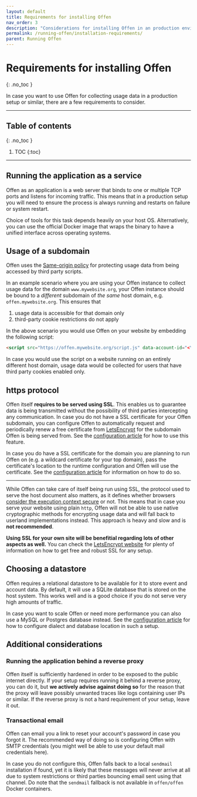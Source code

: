 ```yaml
---
layout: default
title: Requirements for installing Offen
nav_order: 3
description: "Considerations for installing Offen in an production environment."
permalink: /running-offen/installation-requirements/
parent: Running Offen
---
```


<!--
Copyright 2020 - Offen Authors <hioffen@posteo.de>
SPDX-License-Identifier: Apache-2.0
-->

# Requirements for installing Offen
{: .no_toc }

In case you want to use Offen for collecting usage data in a production setup or similar, there are a few requirements to consider.

---

## Table of contents
{: .no_toc }

1. TOC
{:toc}

---

## Running the application as a service

Offen as an application is a web server that binds to one or multiple TCP ports and listens for incoming traffic. This means that in a production setup you will need to ensure the process is always running and restarts on failure or system restart.

Choice of tools for this task depends heavily on your host OS. Alternatively, you can use the official Docker image that wraps the binary to have a unified interface across operating systems.

## Usage of a subdomain

Offen uses the [Same-origin policy][sop] for protecting usage data from being accessed by third party scripts.

In an example scenario where you are using your Offen instance to collect usage data for the domain `www.mywebsite.org`, your Offen instance should be bound to a _different_ subdomain of _the same_ host domain, e.g. `offen.mywebsite.org`. This ensures that
1. usage data is accessible for that domain only
1. third-party cookie restrictions do not apply

In the above scenario you would use Offen on your website by embedding the following script:

```html
<script src="https://offen.mywebsite.org/script.js" data-account-id="<YOUR_ACCOUNT_ID>"></script>
```

In case you would use the script on a website running on an entirely different host domain, usage data would be collected for users that have third party cookies enabled only.

[sop]: https://developer.mozilla.org/en-US/docs/Web/Security/Same-origin_policy

## https protocol

Offen itself __requires to be served using SSL__. This enables us to guarantee data is being transmitted without the possibility of third parties intercepting any communication. In case you do not have a SSL certificate for your Offen subdomain, you can configure Offen to automatically request and periodically renew a free certificate from [LetsEncrypt][lets-encrypt] for the subdomain Offen is being served from. See the [configuration article][config-article] for how to use this feature.

In case you do have a SSL certificate for the domain you are planning to run Offen on (e.g. a wildcard certificate for your top domain), pass the certificate's location to the runtime configuration and Offen will use the certificate. See the [configuration article][config-article] for information on how to do so.

---

While Offen can take care of itself being run using SSL, the protocol used to serve the host document also matters, as it defines whether browsers [consider the execution context secure][secure-context] or not. This means that in case you serve your website using plain `http`, Offen will not be able to use native cryptographic methods for encrypting usage data and will fall back to userland implementations instead. This approach is heavy and slow and is __not recommended__.

__Using SSL for your own site will be benefitial regarding lots of other aspects as well.__ You can check the [LetsEncrypt website][lets-encrypt] for plenty of information on how to get free and robust SSL for any setup.

[lets-encrypt]: https://letsencrypt.org/
[secure-context]: https://developer.mozilla.org/en-US/docs/Web/Security/Secure_Contexts/features_restricted_to_secure_contexts
[config-article]: /running-offen/configuring-the-application/

## Choosing a datastore

Offen requires a relational datastore to be available for it to store event and account data. By default, it will use a SQLite database that is stored on the host system. This works well and is a good choice if you do not serve very high amounts of traffic.

In case you want to scale Offen or need more performance you can also use a MySQL or Postgres database instead. See the [configuration article][config-article] for how to configure dialect and database location in such a setup.

## Additional considerations

### Running the application behind a reverse proxy

Offen itself is sufficiently hardened in order to be exposed to the public internet directly. If your setup requires running it behind a reverse proxy, you can do it, but __we actively advise against doing so__ for the reason that the proxy will leave possibly unwanted traces like logs containing user IPs or similar. If the reverse proxy is not a hard requirement of your setup, leave it out.

### Transactional email

Offen can email you a link to reset your account's password in case you forgot it. The recommended way of doing so is configuring Offen with SMTP credentials (you might well be able to use your default mail credentials here).

In case you do not configure this, Offen falls back to a local `sendmail` installation if found, yet it is likely that these messages will never arrive at all due to system restrictions or third parties bouncing email sent using that channel. Do note that the `sendmail` fallback is not available in `offen/offen` Docker containers.
